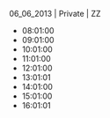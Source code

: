 06_06_2013 | Private | ZZ 
* 08:01:00
* 09:01:00
* 10:01:00
* 11:01:00
* 12:01:00
* 13:01:01
* 14:01:00
* 15:01:00
* 16:01:01
